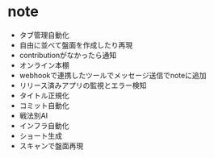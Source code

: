 # note
- タブ管理自動化
- 自由に並べて盤面を作成したり再現
- contributionがなかったら通知
- オンライン本棚
- webhookで連携したツールでメッセージ送信でnoteに追加
- リリース済みアプリの監視とエラー検知
- タイトル正規化
- コミット自動化
- 戦法別AI
- インフラ自動化
- ショート生成
- スキャンで盤面再現
